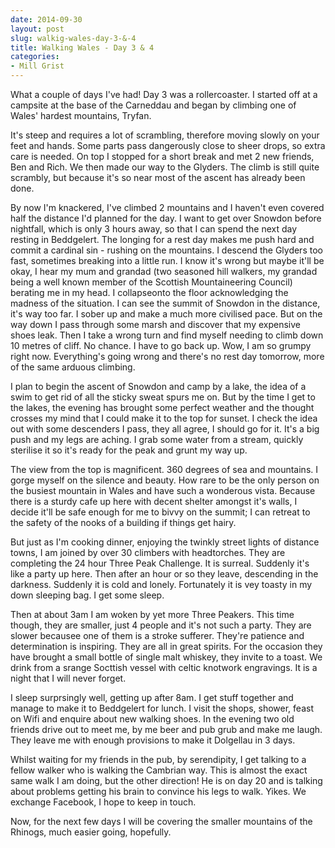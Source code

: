 ```yaml
---
date: 2014-09-30
layout: post
slug: walkig-wales-day-3-&-4
title: Walking Wales - Day 3 & 4
categories:
- Mill Grist
---
```


What a couple of days I've had! Day 3 was a rollercoaster. I started off at a campsite at the base of the Carneddau and began by climbing one of Wales' hardest mountains, Tryfan.

It's steep and requires a lot of scrambling, therefore moving slowly on your feet and hands. Some parts pass dangerously close to sheer drops, so extra care is needed. On top I stopped for a short break and met 2 new friends, Ben and Rich. We then made our way to the Glyders. The climb is still quite scrambly, but because it's so near most of the ascent has already been done.

By now I'm knackered, I've climbed 2 mountains and I haven't even covered half the distance I'd planned for the day. I want to get over Snowdon before nightfall, which is only 3 hours away, so that I can spend the next day resting in Beddgelert. The longing for a rest day makes me push hard and commit a cardinal sin - rushing on the mountains. I descend the Glyders too fast, sometimes breaking into a little run. I know it's wrong but maybe it'll be okay, I hear my mum and grandad (two seasoned hill walkers, my grandad being a well known member of the Scottish Mountaineering Council) berating me in my head. I collapseonto the floor acknowledging the madness of the situation. I can see the summit of Snowdon in the distance, it's way too far. I sober up and make a much more civilised pace. But on the way down I pass through some marsh and discover that my expensive shoes leak. Then I take a wrong turn and find myself needing to climb down 10 metres of cliff. No chance. I have to go back up. Wow, I am so grumpy right now. Everything's going wrong and there's no rest day tomorrow, more of the same arduous climbing.

I plan to begin the ascent of Snowdon and camp by a lake, the idea of a swim to get rid of all the sticky sweat spurs me on. But by the time I get to the lakes, the evening has brought some perfect weather and the thought crosses my mind that I could make it to the top for sunset. I check the idea out with some descenders I pass, they all agree, I should go for it. It's a big push and my legs are aching. I grab some water from a stream, quickly sterilise it so it's ready for the peak and grunt my way up.

The view from the top is magnificent. 360 degrees of sea and mountains. I gorge myself on the silence and beauty. How rare to be the only person on the busiest mountain in Wales and have such a wonderous vista. Because there is a sturdy cafe up here with decent shelter amongst it's walls, I decide it'll be safe enough for me to bivvy on the summit; I can retreat to the safety of the nooks of a building if things get hairy.

But just as I'm cooking dinner, enjoying the twinkly street lights of distance towns, I am joined by over 30 climbers with headtorches. They are completing the 24 hour Three Peak Challenge. It is surreal. Suddenly it's like a party up here. Then after an hour or so they leave, descending in the darkness. Suddenly it is cold and lonely. Fortunately it is vey toasty in my down sleeping bag. I get some sleep.

Then at about 3am I am woken by yet more Three Peakers. This time though, they are smaller, just 4 people and it's not such a party. They are slower becausee one of them is a stroke sufferer. They're patience and determination is inspiring. They are all in great spirits. For the occasion they have brought a small bottle of single malt whiskey, they invite to a toast. We drink from a srange Socttish vessel with celtic knotwork engravings. It is a night that I will never forget.

I sleep surprsingly well, getting up after 8am. I get stuff together and manage to make it to Beddgelert for lunch. I visit the shops, shower, feast on Wifi and enquire about new walking shoes. In the evening two old friends drive out to meet me, by me beer and pub grub and make me laugh. They leave me with enough provisions to make it Dolgellau in 3 days.

Whilst waiting for my friends in the pub, by serendipity, I get talking to a fellow walker who is walking the Cambrian way. This is almost the exact same walk I am doing, but the other direction! He is on day 20 and is talking about problems getting his brain to convince his legs to walk. Yikes. We exchange Facebook, I hope to keep in touch.

Now, for the next few days I will be covering the smaller mountains of the Rhinogs, much easier going, hopefully.
